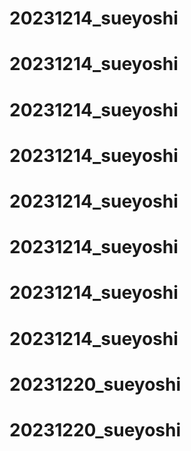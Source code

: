 # 20231214_sueyoshi
# 20231214_sueyoshi
# 20231214_sueyoshi
# 20231214_sueyoshi
# 20231214_sueyoshi
# 20231214_sueyoshi
# 20231214_sueyoshi
# 20231214_sueyoshi
# 20231220_sueyoshi
# 20231220_sueyoshi
